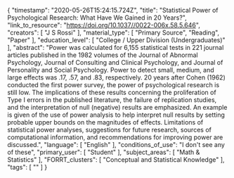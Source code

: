 {
    "timestamp": "2020-05-26T15:24:15.724Z",
    "title": "Statistical Power of Psychological Research: What Have We Gained in 20 Years?",
    "link_to_resource": "https://doi.org/10.1037//0022-006x.58.5.646",
    "creators": [
        "J S Rossi"
    ],
    "material_type": [
        "Primary Source",
        "Reading",
        "Paper"
    ],
    "education_level": [
        "College / Upper Division (Undergraduates)"
    ],
    "abstract": "Power was calculated for 6,155 statistical tests in 221 journal articles published in the 1982 volumes of the Journal of Abnormal Psychology, Journal of Consulting and Clinical Psychology, and Journal of Personality and Social Psychology. Power to detect small, medium, and large effects was .17, .57, and .83, respectively. 20 years after Cohen (1962) conducted the first power survey, the power of psychological research is still low. The implications of these results concerning the proliferation of Type I errors in the published literature, the failure of replication studies, and the interpretation of null (negative) results are emphasized. An example is given of the use of power analysis to help interpret null results by setting probable upper bounds on the magnitudes of effects. Limitations of statistical power analyses, suggestions for future research, sources of computational information, and recommendations for improving power are discussed.",
    "language": [
        "English"
    ],
    "conditions_of_use": "I don't see any of these",
    "primary_user": [
        "Student"
    ],
    "subject_areas": [
        "Math & Statistics"
    ],
    "FORRT_clusters": [
        "Conceptual and Statistical Knowledge"
    ],
    "tags": [
        ""
    ]
}